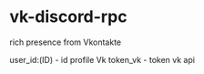 # vk-discord-rpc
rich presence from Vkontakte

user_id:(ID) - id profile Vk
token_vk - token vk api
